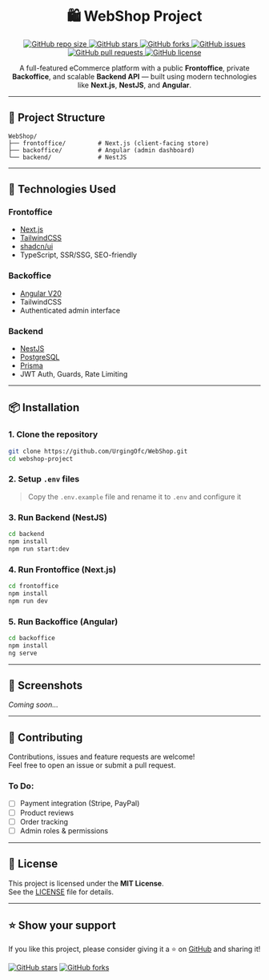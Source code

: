<h1 align="center">🛍️ WebShop Project</h1>

<p align="center">
  <a href="https://github.com/UrgingOfc/WebShop">
    <img src="https://img.shields.io/github/repo-size/UrgingOfc/WebShop" alt="GitHub repo size"/>
  </a>
  <a href="https://github.com/UrgingOfc/WebShop/stargazers">
    <img src="https://img.shields.io/github/stars/UrgingOfc/WebShop" alt="GitHub stars"/>
  </a>
  <a href="https://github.com/UrgingOfc/WebShop/network/members">
    <img src="https://img.shields.io/github/forks/UrgingOfc/WebShop" alt="GitHub forks"/>
  </a>
  <a href="https://github.com/UrgingOfc/WebShop/issues">
    <img src="https://img.shields.io/github/issues/UrgingOfc/WebShop" alt="GitHub issues"/>
  </a>
  <a href="https://github.com/UrgingOfc/WebShop/pulls">
    <img src="https://img.shields.io/github/issues-pr/UrgingOfc/WebShop" alt="GitHub pull requests"/>
  </a>
  <a href="https://github.com/UrgingOfc/WebShop/blob/main/LICENSE">
    <img src="https://img.shields.io/github/license/UrgingOfc/WebShop" alt="GitHub license"/>
  </a>
</p>


<p align="center">
    A full-featured eCommerce platform with a public <strong>Frontoffice</strong>, private <strong>Backoffice</strong>, and scalable <strong>Backend API</strong> — built using modern technologies like <strong>Next.js</strong>, <strong>NestJS</strong>, and <strong>Angular</strong>.
</p>

---

## 📁 Project Structure

```
WebShop/
├── frontoffice/         # Next.js (client-facing store)
├── backoffice/          # Angular (admin dashboard)
└── backend/             # NestJS
```

---

## 🚀 Technologies Used

### Frontoffice
- [Next.js](https://nextjs.org/)
- [TailwindCSS](https://tailwindcss.com/)
- [shadcn/ui](https://ui.shadcn.dev/)
- TypeScript, SSR/SSG, SEO-friendly

### Backoffice
- [Angular V20](https://angular.io/)
- TailwindCSS
- Authenticated admin interface

### Backend
- [NestJS](https://nestjs.com/)
- [PostgreSQL](https://www.postgresql.org/)
- [Prisma](https://www.prisma.io/)
- JWT Auth, Guards, Rate Limiting

---

## 📦 Installation

### 1. Clone the repository

```bash
git clone https://github.com/UrgingOfc/WebShop.git
cd webshop-project
```

### 2. Setup `.env` files

> Copy the `.env.example` file and rename it to `.env` and configure it

### 3. Run Backend (NestJS)

```bash
cd backend
npm install
npm run start:dev
```

### 4. Run Frontoffice (Next.js)

```bash
cd frontoffice
npm install
npm run dev
```

### 5. Run Backoffice (Angular)

```bash
cd backoffice
npm install
ng serve
```

---

## 📸 Screenshots

_Coming soon..._

---

## 🤝 Contributing

Contributions, issues and feature requests are welcome!  
Feel free to open an issue or submit a pull request.

### To Do:
- [ ] Payment integration (Stripe, PayPal)
- [ ] Product reviews
- [ ] Order tracking
- [ ] Admin roles & permissions

---

## 📝 License

This project is licensed under the **MIT License**.  
See the [LICENSE](./LICENSE) file for details.

---

## ⭐ Show your support

If you like this project, please consider giving it a ⭐ on [GitHub](https://github.com/your-username/webshop-project) and sharing it!

[![GitHub stars](https://img.shields.io/github/stars/UrgingOfc/WebShop?style=social)](https://github.com/your-username/webshop-project/stargazers)
[![GitHub forks](https://img.shields.io/github/forks/UrgingOfc/WebShop?style=social)](https://github.com/your-username/webshop-project/network/members)